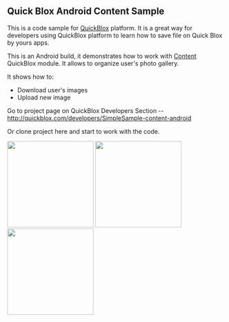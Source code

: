 ## Quick Blox Android Content Sample

This is a code sample for [QuickBlox](http://quickblox.com/) platform. It is a great way for developers using QuickBlox platform to learn how to save file on Quick Blox by yours apps.

This is an Android build, it demonstrates how to work with [Content](http://quickblox.com/developers/Content) QuickBlox module.
It allows to organize user's photo gallery. 

It shows how to:
<ul>
<li> Download user's images</li>
<li> Upload new image </li>
</ul>

Go to project page on QuickBlox Developers Section -- <http://quickblox.com/developers/SimpleSample-content-android>

Or clone project here and start to work with the code.

<img src="http://files.quickblox.com/Sample_Content_1.png" width=200 />&nbsp;<img src="http://files.quickblox.com/Sample_Content_1.png" width=200 />&nbsp;<img src="http://files.quickblox.com/Sample_Content_1.png" width=200 />&nbsp;
